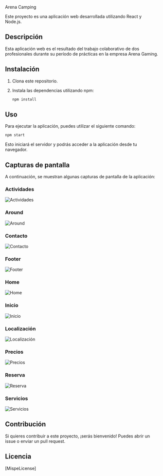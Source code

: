 Arena Camping

Este proyecto es una aplicación web desarrollada utilizando React y Node.js.

## Descripción

Esta aplicación web es el resultado del trabajo colaborativo de dos profesionales durante su período de prácticas en la empresa Arena Gaming. 

## Instalación

1. Clona este repositorio.
2. Instala las dependencias utilizando npm:

   ```bash
   npm install
   ```

## Uso

Para ejecutar la aplicación, puedes utilizar el siguiente comando:

```bash
npm start
```

Esto iniciará el servidor y podrás acceder a la aplicación desde tu navegador.

## Capturas de pantalla

A continuación, se muestran algunas capturas de pantalla de la aplicación:

### Actividades

![Actividades](/SeeMe/Actividades.png)

### Around

![Around](/SeeMe/Around.png)

### Contacto

![Contacto](/SeeMe/Contacto.png)

### Footer

![Footer](/SeeMe/footer.png)

### Home

![Home](/SeeMe/Home.png)

### Inicio

![Inicio](/SeeMe/Inicio.png)

### Localización

![Localización](/SeeMe/Localización.png)

### Precios

![Precios](/SeeMe/Precios.png)

### Reserva

![Reserva](/SeeMe/Reserva.png)

### Servicios

![Servicios](/SeeMe/Servicios.png)

## Contribución

Si quieres contribuir a este proyecto, ¡serás bienvenido! Puedes abrir un issue o enviar un pull request.

## Licencia

[MispeLicense]
